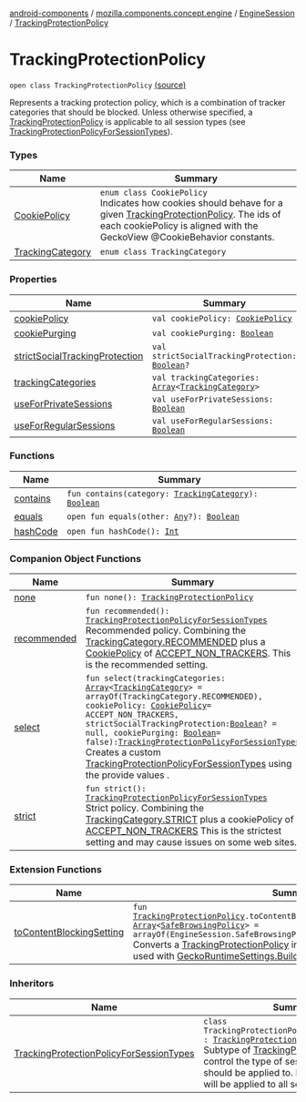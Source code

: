 [android-components](../../../index.md) / [mozilla.components.concept.engine](../../index.md) / [EngineSession](../index.md) / [TrackingProtectionPolicy](./index.md)

# TrackingProtectionPolicy

`open class TrackingProtectionPolicy` [(source)](https://github.com/mozilla-mobile/android-components/blob/master/components/concept/engine/src/main/java/mozilla/components/concept/engine/EngineSession.kt#L186)

Represents a tracking protection policy, which is a combination of
tracker categories that should be blocked. Unless otherwise specified,
a [TrackingProtectionPolicy](./index.md) is applicable to all session types (see
[TrackingProtectionPolicyForSessionTypes](../-tracking-protection-policy-for-session-types/index.md)).

### Types

| Name | Summary |
|---|---|
| [CookiePolicy](-cookie-policy/index.md) | `enum class CookiePolicy`<br>Indicates how cookies should behave for a given [TrackingProtectionPolicy](./index.md). The ids of each cookiePolicy is aligned with the GeckoView @CookieBehavior constants. |
| [TrackingCategory](-tracking-category/index.md) | `enum class TrackingCategory` |

### Properties

| Name | Summary |
|---|---|
| [cookiePolicy](cookie-policy.md) | `val cookiePolicy: `[`CookiePolicy`](-cookie-policy/index.md) |
| [cookiePurging](cookie-purging.md) | `val cookiePurging: `[`Boolean`](https://kotlinlang.org/api/latest/jvm/stdlib/kotlin/-boolean/index.html) |
| [strictSocialTrackingProtection](strict-social-tracking-protection.md) | `val strictSocialTrackingProtection: `[`Boolean`](https://kotlinlang.org/api/latest/jvm/stdlib/kotlin/-boolean/index.html)`?` |
| [trackingCategories](tracking-categories.md) | `val trackingCategories: `[`Array`](https://kotlinlang.org/api/latest/jvm/stdlib/kotlin/-array/index.html)`<`[`TrackingCategory`](-tracking-category/index.md)`>` |
| [useForPrivateSessions](use-for-private-sessions.md) | `val useForPrivateSessions: `[`Boolean`](https://kotlinlang.org/api/latest/jvm/stdlib/kotlin/-boolean/index.html) |
| [useForRegularSessions](use-for-regular-sessions.md) | `val useForRegularSessions: `[`Boolean`](https://kotlinlang.org/api/latest/jvm/stdlib/kotlin/-boolean/index.html) |

### Functions

| Name | Summary |
|---|---|
| [contains](contains.md) | `fun contains(category: `[`TrackingCategory`](-tracking-category/index.md)`): `[`Boolean`](https://kotlinlang.org/api/latest/jvm/stdlib/kotlin/-boolean/index.html) |
| [equals](equals.md) | `open fun equals(other: `[`Any`](https://kotlinlang.org/api/latest/jvm/stdlib/kotlin/-any/index.html)`?): `[`Boolean`](https://kotlinlang.org/api/latest/jvm/stdlib/kotlin/-boolean/index.html) |
| [hashCode](hash-code.md) | `open fun hashCode(): `[`Int`](https://kotlinlang.org/api/latest/jvm/stdlib/kotlin/-int/index.html) |

### Companion Object Functions

| Name | Summary |
|---|---|
| [none](none.md) | `fun none(): `[`TrackingProtectionPolicy`](./index.md) |
| [recommended](recommended.md) | `fun recommended(): `[`TrackingProtectionPolicyForSessionTypes`](../-tracking-protection-policy-for-session-types/index.md)<br>Recommended policy. Combining the [TrackingCategory.RECOMMENDED](-tracking-category/-r-e-c-o-m-m-e-n-d-e-d.md) plus a [CookiePolicy](-cookie-policy/index.md) of [ACCEPT_NON_TRACKERS](-cookie-policy/-a-c-c-e-p-t_-n-o-n_-t-r-a-c-k-e-r-s.md). This is the recommended setting. |
| [select](select.md) | `fun select(trackingCategories: `[`Array`](https://kotlinlang.org/api/latest/jvm/stdlib/kotlin/-array/index.html)`<`[`TrackingCategory`](-tracking-category/index.md)`> = arrayOf(TrackingCategory.RECOMMENDED), cookiePolicy: `[`CookiePolicy`](-cookie-policy/index.md)` = ACCEPT_NON_TRACKERS, strictSocialTrackingProtection: `[`Boolean`](https://kotlinlang.org/api/latest/jvm/stdlib/kotlin/-boolean/index.html)`? = null, cookiePurging: `[`Boolean`](https://kotlinlang.org/api/latest/jvm/stdlib/kotlin/-boolean/index.html)` = false): `[`TrackingProtectionPolicyForSessionTypes`](../-tracking-protection-policy-for-session-types/index.md)<br>Creates a custom [TrackingProtectionPolicyForSessionTypes](../-tracking-protection-policy-for-session-types/index.md) using the provide values . |
| [strict](strict.md) | `fun strict(): `[`TrackingProtectionPolicyForSessionTypes`](../-tracking-protection-policy-for-session-types/index.md)<br>Strict policy. Combining the [TrackingCategory.STRICT](-tracking-category/-s-t-r-i-c-t.md) plus a cookiePolicy of [ACCEPT_NON_TRACKERS](-cookie-policy/-a-c-c-e-p-t_-n-o-n_-t-r-a-c-k-e-r-s.md) This is the strictest setting and may cause issues on some web sites. |

### Extension Functions

| Name | Summary |
|---|---|
| [toContentBlockingSetting](../../../mozilla.components.browser.engine.gecko.ext/to-content-blocking-setting.md) | `fun `[`TrackingProtectionPolicy`](./index.md)`.toContentBlockingSetting(safeBrowsingPolicy: `[`Array`](https://kotlinlang.org/api/latest/jvm/stdlib/kotlin/-array/index.html)`<`[`SafeBrowsingPolicy`](../-safe-browsing-policy/index.md)`> = arrayOf(EngineSession.SafeBrowsingPolicy.RECOMMENDED)): `[`Settings`](https://mozilla.github.io/geckoview/javadoc/mozilla-central/org/mozilla/geckoview/ContentBlocking/Settings.html)<br>Converts a [TrackingProtectionPolicy](./index.md) into a GeckoView setting that can be used with [GeckoRuntimeSettings.Builder](https://mozilla.github.io/geckoview/javadoc/mozilla-central/org/mozilla/geckoview/GeckoRuntimeSettings/Builder.html). |

### Inheritors

| Name | Summary |
|---|---|
| [TrackingProtectionPolicyForSessionTypes](../-tracking-protection-policy-for-session-types/index.md) | `class TrackingProtectionPolicyForSessionTypes : `[`TrackingProtectionPolicy`](./index.md)<br>Subtype of [TrackingProtectionPolicy](./index.md) to control the type of session this policy should be applied to. By default, a policy will be applied to all sessions. |
